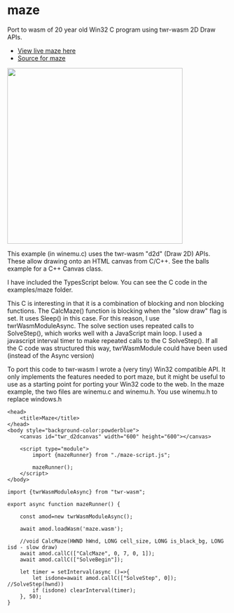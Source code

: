 <h1>maze</h1>
Port to wasm of 20 year old Win32 C program using twr-wasm 2D Draw APIs.

- [View live maze here](/examples/dist/maze/index.html)
- [Source for maze](https://github.com/twiddlingbits/twr-wasm/tree/main/examples/maze)

<img src="../../img/readme-img-maze.png" width="400">

This example (in winemu.c) uses the twr-wasm "d2d" (Draw 2D) APIs.  These allow drawing onto an HTML canvas from C/C++.  See the balls example for a C++ Canvas class.

I have included the TypesScript below.  You can see the C code in the examples/maze folder.

This C is interesting in that it is a combination of blocking and non blocking functions.  The CalcMaze() function is blocking when the "slow draw" flag is set.  It uses Sleep() in this case.   For this reason, I use twrWasmModuleAsync.   The solve section uses repeated calls to SolveStep(), which works well with a JavaScript main loop.  I used a javascript interval timer to make repeated calls to the C SolveStep().  If all the C code was structured this way, twrWasmModule could have been used (instead of the Async version)

To port this code to twr-wasm I wrote a (very tiny) Win32 compatible API.  It only implements the features needed to port maze, but it might be useful to use as a starting point for porting your Win32 code to the web.  In the maze example, the two files are winemu.c and winemu.h.   You use winemu.h to replace windows.h

~~~
<head>
	<title>Maze</title>
</head>
<body style="background-color:powderblue">
	<canvas id="twr_d2dcanvas" width="600" height="600"></canvas>

	<script type="module">
		import {mazeRunner} from "./maze-script.js";
		
		mazeRunner();
	</script>
</body>
~~~
~~~
import {twrWasmModuleAsync} from "twr-wasm";

export async function mazeRunner() {

    const amod=new twrWasmModuleAsync();

    await amod.loadWasm('maze.wasm');
    
    //void CalcMaze(HWND hWnd, LONG cell_size, LONG is_black_bg, LONG isd - slow draw)
    await amod.callC(["CalcMaze", 0, 7, 0, 1]);
    await amod.callC(["SolveBegin"]);

    let timer = setInterval(async ()=>{
        let isdone=await amod.callC(["SolveStep", 0]);  //SolveStep(hwnd))
        if (isdone) clearInterval(timer);
    }, 50);
}
~~~
